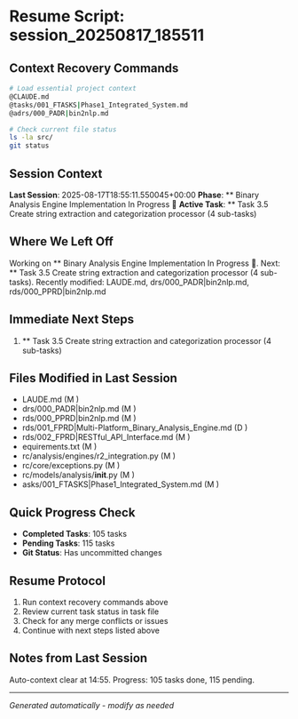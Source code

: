 # Resume Script: session_20250817_185511

## Context Recovery Commands
```bash
# Load essential project context
@CLAUDE.md
@tasks/001_FTASKS|Phase1_Integrated_System.md
@adrs/000_PADR|bin2nlp.md

# Check current file status
ls -la src/
git status
```

## Session Context
**Last Session**: 2025-08-17T18:55:11.550045+00:00
**Phase**: ** Binary Analysis Engine Implementation In Progress 🚀
**Active Task**: ** Task 3.5 Create string extraction and categorization processor (4 sub-tasks)

## Where We Left Off
Working on ** Binary Analysis Engine Implementation In Progress 🚀. Next: ** Task 3.5 Create string extraction and categorization processor (4 sub-tasks). Recently modified: LAUDE.md, drs/000_PADR|bin2nlp.md, rds/000_PPRD|bin2nlp.md

## Immediate Next Steps
1. ** Task 3.5 Create string extraction and categorization processor (4 sub-tasks)

## Files Modified in Last Session
- LAUDE.md (M )
- drs/000_PADR|bin2nlp.md (M )
- rds/000_PPRD|bin2nlp.md (M )
- rds/001_FPRD|Multi-Platform_Binary_Analysis_Engine.md (D )
- rds/002_FPRD|RESTful_API_Interface.md (M )
- equirements.txt (M )
- rc/analysis/engines/r2_integration.py (M )
- rc/core/exceptions.py (M )
- rc/models/analysis/__init__.py (M )
- asks/001_FTASKS|Phase1_Integrated_System.md (M )

## Quick Progress Check
- **Completed Tasks**: 105 tasks
- **Pending Tasks**: 115 tasks
- **Git Status**: Has uncommitted changes

## Resume Protocol
1. Run context recovery commands above
2. Review current task status in task file
3. Check for any merge conflicts or issues
4. Continue with next steps listed above

## Notes from Last Session
Auto-context clear at 14:55. Progress: 105 tasks done, 115 pending.

---
*Generated automatically - modify as needed*
